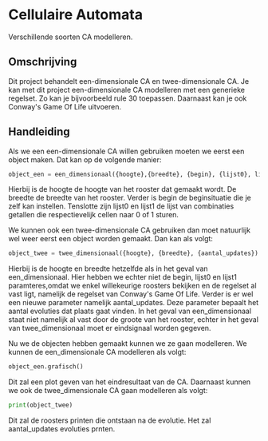 # Cellulaire Automata
Verschillende soorten CA modelleren.
## Omschrijving
Dit project behandelt een-dimensionale CA en twee-dimensionale CA. Je kan met dit project een-dimensionale CA modelleren met een generieke regelset. Zo kan je bijvoorbeeld rule 30 toepassen. Daarnaast kan je ook Conway's Game Of Life uitvoeren. 

## Handleiding
Als we een een-dimensionale CA willen gebruiken moeten we eerst een object maken. Dat kan op de volgende manier:
```python
object_een = een_dimensionaal({hoogte},{breedte}, {begin}, {lijst0}, lijst{1})
```
Hierbij is de hoogte de hoogte van het rooster dat gemaakt wordt. De breedte de breedte van het rooster. Verder is begin de beginsituatie die je zelf kan instellen. 
Tenslotte zijn lijst0 en lijst1 de lijst van combinaties getallen die respectievelijk cellen naar 0 of 1 sturen.

We kunnen ook een twee-dimensionale CA gebruiken dan moet natuurlijk wel weer eerst een object worden gemaakt. Dan kan als volgt:
```python
object_twee = twee_dimensionaal({hoogte}, {breedte}, {aantal_updates})
```
Hierbij is de hoogte en breedte hetzelfde als in het geval van een_dimensionaal. Hier hebben we echter niet de begin, lijst0 en lijst1 paramteres,omdat we enkel willekeurige roosters bekijken en de regelset al vast ligt, namelijk de regelset van Conway's Game Of Life. Verder is er wel een nieuwe parameter namelijk aantal_updates. Deze parameter bepaalt het aantal evoluties dat plaats gaat vinden. In het geval van een_dimensionaal staat niet namelijk al vast door de groote van het rooster, echter in het geval van twee_dimensionaal moet er eindsignaal worden gegeven.

Nu we de objecten hebben gemaakt kunnen we ze gaan modelleren. We kunnen de een_dimensionale CA modelleren als volgt:
```python
object_een.grafisch()
```
Dit zal een plot geven van het eindresultaat van de CA. Daarnaast kunnen we ook de twee_dimensionale CA gaan modelleren als volgt:
```python
print(object_twee)
```
Dit zal de roosters printen die ontstaan na de evolutie. Het zal aantal_updates evoluties prnten.
